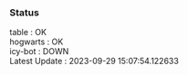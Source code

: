 ### Status


table : OK  
hogwarts : OK  
icy-bot : DOWN  
Latest Update : 2023-09-29 15:07:54.122633
